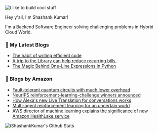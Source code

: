 ![I like to build cool stuff](https://res.cloudinary.com/dt8g3rhcy/image/upload/v1595929574/i_like_to_build_cool_shit._1_nzbwjh.png)

Hey y'all, I'm Shashank Kumar! 

I'm a Backend Software Engineer solving challenging problems in Hybrid Cloud World.

### 📕 My Latest Blogs
<!-- BLOG-POST-LIST:START -->
- [The habit of writing efficient code](https://medium.com/@ishashankkumar/the-habit-of-writing-efficient-code-153b05f04269?source=rss-d24dda280d5f------2)
- [A trip to the Library can help reduce recurring bills.](https://medium.com/swlh/a-trip-to-the-library-can-help-reduce-recurring-bills-23bca495cdf5?source=rss-d24dda280d5f------2)
- [The Magic Behind One-Line Expressions in Python](https://medium.com/swlh/the-magic-behind-one-line-expressions-in-python-816c10180c5c?source=rss-d24dda280d5f------2)
<!-- BLOG-POST-LIST:END -->

### 📕 Blogs by Amazon
<!-- AMAZON-BLOG-POST-LIST:START -->
- [Fault-tolerant quantum circuits with much lower overhead](https://www.amazon.science/blog/fault-tolerant-quantum-circuits-with-much-lower-overhead)
- [NeurIPS reinforcement-learning-challenge winners announced](https://www.amazon.science/blog/neurips-reinforcement-learning-challenge-winners-announced)
- [How Alexa's new Live Translation for conversations works](https://www.amazon.science/blog/how-alexas-new-live-translation-for-conversations-works)
- [Multi-agent reinforcement learning for an uncertain world](https://www.amazon.science/blog/multi-agent-reinforcement-learning-for-an-uncertain-world)
- [AWS director of machine learning explains the significance of new Amazon HealthLake service](https://www.amazon.science/latest-news/aws-director-of-machine-learning-explains-the-significance-of-new-amazon-healthlake-service)
<!-- AMAZON-BLOG-POST-LIST:END -->



<img align="center" alt="iShashankKumar's Github Stats" src="https://github-readme-stats.vercel.app/api?username=ishashankkumar&show_icons=true&hide_border=true" />
